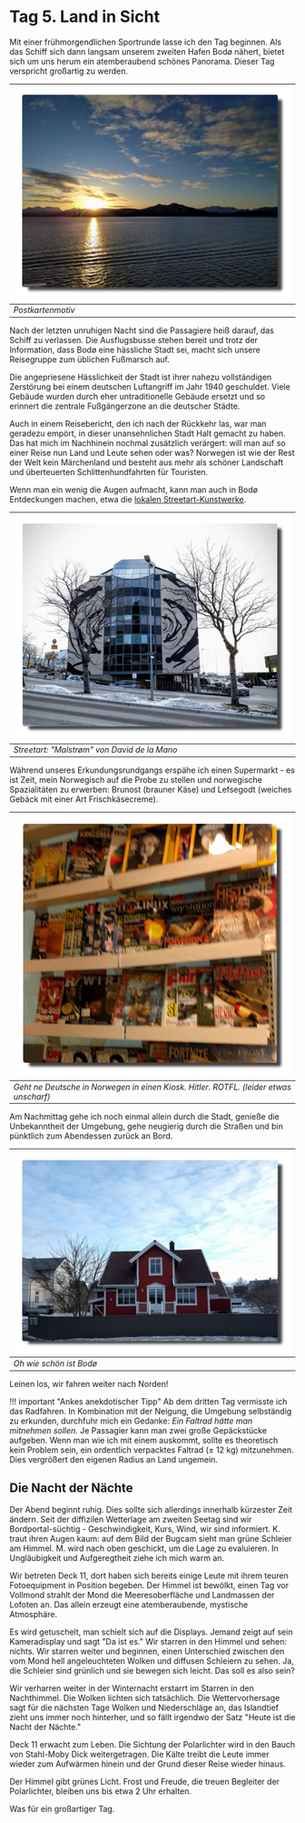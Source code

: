 <!--
.. title: Love Boat - The Real Story. Bodø
.. slug: norge05
.. date: 2019-03-24 14:32:32 UTC+01:00
.. tags: norwegen,norway,kreuzfahrt,cruise
.. category: unterwegs
.. link: 
.. description: 
.. type: text
-->

# Tag 5. Land in Sicht

Mit einer frühmorgendlichen Sportrunde lasse ich den Tag beginnen. Als das Schiff sich dann langsam unserem zweiten Hafen Bodø nähert, bietet sich um uns herum ein atemberaubend schönes Panorama. Dieser Tag verspricht großartig zu werden.

| ![](../../images/norge2019/09.png) |
| --- |
| *Postkartenmotiv* |

Nach der letzten unruhigen Nacht sind die Passagiere heiß darauf, das Schiff zu verlassen. Die Ausflugsbusse stehen bereit und trotz der Information, dass Bodø eine hässliche Stadt sei, macht sich unsere Reisegruppe zum üblichen Fußmarsch auf.

Die angepriesene Hässlichkeit der Stadt ist ihrer nahezu vollständigen Zerstörung bei einem deutschen Luftangriff im Jahr 1940 geschuldet. Viele Gebäude wurden durch eher untraditionelle Gebäude ersetzt und so erinnert die zentrale Fußgängerzone an die deutscher Städte.

Auch in einem Reisebericht, den ich nach der Rückkehr las, war man geradezu empört, in dieser unansehnlichen Stadt Halt gemacht zu haben. Das hat mich im Nachhinein nochmal zusätzlich verärgert: will man auf so einer Reise nun Land und Leute sehen oder was? Norwegen ist wie der Rest der Welt kein Märchenland und besteht aus mehr als schöner Landschaft und überteuerten Schlittenhundfahrten für Touristen.

Wenn man ein wenig die Augen aufmacht, kann man auch in Bodø Entdeckungen machen, etwa die [lokalen Streetart-Kunstwerke](https://visitbodo.com/home/streetart).

| ![](../../images/norge2019/13.png) |
| --- |
| *Streetart: "Malstrøm" von David de la Mano* |

Während unseres Erkundungsrundgangs erspähe ich einen Supermarkt - es ist Zeit, mein Norwegisch auf die Probe zu stellen und norwegische Spazialitäten zu erwerben: Brunost (brauner Käse) und Lefsegodt (weiches Gebäck mit einer Art Frischkäsecreme).

| ![](../../images/norge2019/10.png) |
| --- |
| *Geht ne Deutsche in Norwegen in einen Kiosk. Hitler. ROTFL. (leider etwas unscharf)* |

Am Nachmittag gehe ich noch einmal allein durch die Stadt, genieße die Unbekanntheit der Umgebung, gehe neugierig durch die Straßen und bin pünktlich zum Abendessen zurück an Bord.

| ![](../../images/norge2019/12.png) |
| --- |
| *Oh wie schön ist Bodø* |

Leinen los, wir fahren weiter nach Norden!

!!! important "Ankes anekdotischer Tipp"
    Ab dem dritten Tag vermisste ich das Radfahren. In Kombination mit der Neigung, die Umgebung selbständig zu erkunden, durchfuhr mich ein Gedanke: *Ein Faltrad hätte man mitnehmen sollen.*
    Je Passagier kann man zwei große Gepäckstücke aufgeben. Wenn man wie ich mit einem auskommt, sollte es theoretisch kein Problem sein, ein ordentlich verpacktes Faltrad (± 12 kg) mitzunehmen. Dies vergrößert den eigenen Radius an Land ungemein.

## Die Nacht der Nächte

Der Abend beginnt ruhig. Dies sollte sich allerdings innerhalb kürzester Zeit ändern. Seit der diffizilen Wetterlage am zweiten Seetag sind wir Bordportal-süchtig - Geschwindigkeit, Kurs, Wind, wir sind informiert. K. traut ihren Augen kaum: auf dem Bild der Bugcam sieht man grüne Schleier am Himmel. M. wird nach oben geschickt, um die Lage zu evaluieren. In Ungläubigkeit und Aufgeregtheit ziehe ich mich warm an.

Wir betreten Deck 11, dort haben sich bereits einige Leute mit ihrem teuren Fotoequipment in Position begeben. Der Himmel ist bewölkt, einen Tag vor Vollmond strahlt der Mond die Meeresoberfläche und Landmassen der Lofoten an. Das allein erzeugt eine atemberaubende, mystische Atmosphäre. 

Es wird getuschelt, man schielt sich auf die Displays. Jemand zeigt auf sein Kameradisplay und sagt "Da ist es." Wir starren in den Himmel und sehen: nichts. Wir starren weiter und beginnen, einen Unterschied zwischen den vom Mond hell angeleuchteten Wolken und diffusen Schleiern zu sehen. Ja, die Schleier sind grünlich und sie bewegen sich leicht. Das soll es also sein?

Wir verharren weiter in der Winternacht erstarrt im Starren in den Nachthimmel. Die Wolken lichten sich tatsächlich. Die Wettervorhersage sagt für die nächsten Tage Wolken und Niederschläge an, das Islandtief zieht uns immer noch hinterher, und so fällt irgendwo der Satz "Heute ist die Nacht der Nächte."

Deck 11 erwacht zum Leben. Die Sichtung der Polarlichter wird in den Bauch von Stahl-Moby Dick weitergetragen. Die Kälte treibt die Leute immer wieder zum Aufwärmen hinein und der Grund dieser Reise wieder hinaus.

Der Himmel gibt grünes Licht. Frost und Freude, die treuen Begleiter der Polarlichter, bleiben uns bis etwa 2 Uhr erhalten.

Was für ein großartiger Tag.


